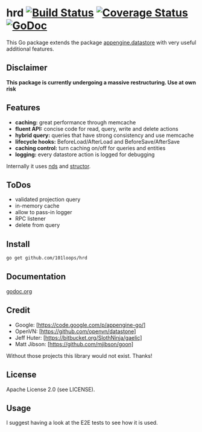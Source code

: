 hrd [![Build Status](https://secure.travis-ci.org/101loops/hrd.png)](https://travis-ci.org/101loops/hrd) [![Coverage Status](https://coveralls.io/repos/101loops/hrd/badge.png?branch=master)](https://coveralls.io/r/101loops/hrd?branch=master)  [![GoDoc](https://camo.githubusercontent.com/6bae67c5189d085c05271a127da5a4bbb1e8eb2c/68747470733a2f2f676f646f632e6f72672f6769746875622e636f6d2f736d61727479737472656574732f676f636f6e7665793f7374617475732e706e67)](http://godoc.org/github.com/101loops/hrd)
===

This Go package extends the package [appengine.datastore](http://godoc.org/code.google.com/p/appengine-go/appengine/datastore)
with very useful additional features.

## Disclaimer

**This package is currently undergoing a massive restructuring. Use at own risk**

## Features
- **caching:** great performance through memcache 
- **fluent API:** concise code for read, query, write and delete actions
- **hybrid query:** queries that have strong consistency and use memcache 
- **lifecycle hooks:** BeforeLoad/AfterLoad and BeforeSave/AfterSave
- **caching control:** turn caching on/off for queries and entities
- **logging:** every datastore action is logged for debugging

Internally it uses [nds](https://github.com/qedus/nds) and  [structor](https://github.com/101loops/structor).

## ToDos
- validated projection query
- in-memory cache
- allow to pass-in logger
- RPC listener
- delete from query

## Install
```bash
go get github.com/101loops/hrd
```

## Documentation
[godoc.org](http://godoc.org/github.com/101loops/hrd)

## Credit
- Google: [https://code.google.com/p/appengine-go/]
- OpenVN: [https://github.com/openvn/datastone]
- Jeff Huter: [https://bitbucket.org/SlothNinja/gaelic]
- Matt Jibson: [https://github.com/mjibson/goon]

Without those projects this library would not exist. Thanks!

## License
Apache License 2.0 (see LICENSE).

## Usage
I suggest having a look at the E2E tests to see how it is used.
